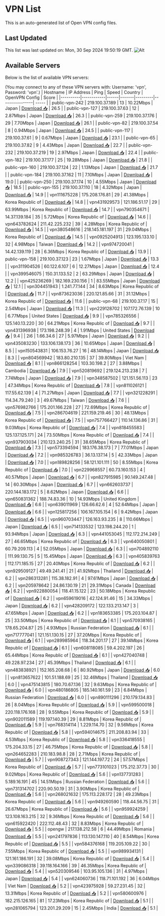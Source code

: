 # VPN List

This is an auto-generated list of Open VPN config files.

## Last Updated

This list was last updated on: Mon, 30 Sep 2024 19:50:19 GMT.
![Alt](https://repobeats.axiom.co/api/embed/186b98318ef1479477931607c1ad7d823f12451f.svg "Repobeats analytics image")

## Available Servers

Below is the list of available VPN servers:

(You may connect to any of these VPN servers with: Username: 'vpn', Password: 'vpn'.)
| Hostname | IP Address | Ping | Speed | Country | OpenVPN Config | Score |
|----------|------------|------|-------|---------|----------------| ----- |
| public-vpn-242 | 219.100.37.189 | 13 | 10.22Mbps | Japan | [Download 📥](./configs/server_0_JP.ovpn) | 26.5 |
| public-vpn-127 | 219.100.37.63 | 12 | 2.87Mbps | Japan | [Download 📥](./configs/server_1_JP.ovpn) | 26.3 |
| public-vpn-259 | 219.100.37.176 | 29 | 7.70Mbps | Japan | [Download 📥](./configs/server_2_JP.ovpn) | 26.1 |
| public-vpn-82 | 219.100.37.54 | 8 | 0.94Mbps | Japan | [Download 📥](./configs/server_3_JP.ovpn) | 24.5 |
| public-vpn-117 | 219.100.37.61 | 9 | 0.67Mbps | Japan | [Download 📥](./configs/server_4_JP.ovpn) | 23.1 |
| public-vpn-65 | 219.100.37.82 | 9 | 4.43Mbps | Japan | [Download 📥](./configs/server_5_JP.ovpn) | 22.7 |
| public-vpn-232 | 219.100.37.219 | 19 | 2.97Mbps | Japan | [Download 📥](./configs/server_6_JP.ovpn) | 22.4 |
| public-vpn-182 | 219.100.37.177 | 25 | 19.28Mbps | Japan | [Download 📥](./configs/server_7_JP.ovpn) | 21.8 |
| public-vpn-160 | 219.100.37.124 | 22 | 1.13Mbps | Japan | [Download 📥](./configs/server_8_JP.ovpn) | 21.7 |
| public-vpn-184 | 219.100.37.162 | 11 | 7.10Mbps | Japan | [Download 📥](./configs/server_9_JP.ovpn) | 19.0 |
| public-vpn-250 | 219.100.37.174 | 10 | 4.55Mbps | Japan | [Download 📥](./configs/server_10_JP.ovpn) | 18.5 |
| public-vpn-155 | 219.100.37.110 | 18 | 4.32Mbps | Japan | [Download 📥](./configs/server_11_JP.ovpn) | 14.9 |
| vpn111675228 | 175.208.176.81 | 29 | 41.38Mbps | Korea Republic of | [Download 📥](./configs/server_12_KR.ovpn) | 14.8 |
| vpn431929573 | 121.186.51.17 | 29 | 63.99Mbps | Korea Republic of | [Download 📥](./configs/server_13_KR.ovpn) | 14.7 |
| vpn790354671 | 14.37.139.184 | 35 | 5.72Mbps | Korea Republic of | [Download 📥](./configs/server_14_KR.ovpn) | 14.6 |
| vpn643782624 | 211.42.225.232 | 39 | 4.28Mbps | Korea Republic of | [Download 📥](./configs/server_15_KR.ovpn) | 14.5 |
| vpn380548616 | 218.145.181.197 | 31 | 29.04Mbps | Korea Republic of | [Download 📥](./configs/server_16_KR.ovpn) | 14.5 |
| vpn0925204913 | 123.195.133.10 | 32 | 4.98Mbps | Taiwan | [Download 📥](./configs/server_17_TW.ovpn) | 14.2 |
| vpn974720041 | 14.42.139.119 | 28 | 6.36Mbps | Korea Republic of | [Download 📥](./configs/server_18_KR.ovpn) | 13.9 |
| public-vpn-158 | 219.100.37.123 | 23 | 1.67Mbps | Japan | [Download 📥](./configs/server_19_JP.ovpn) | 13.3 |
| vpn311904526 | 60.122.6.107 | 6 | 12.27Mbps | Japan | [Download 📥](./configs/server_20_JP.ovpn) | 12.4 |
| vpn399546075 | 150.31.133.52 | 2 | 63.29Mbps | Japan | [Download 📥](./configs/server_21_JP.ovpn) | 12.2 |
| vpn425236269 | 182.169.230.156 | 1 | 83.55Mbps | Japan | [Download 📥](./configs/server_22_JP.ovpn) | 12.1 |
| vpn304451943 | 1.241.77.144 | 34 | 8.63Mbps | Korea Republic of | [Download 📥](./configs/server_23_KR.ovpn) | 11.7 |
| vpn873623036 | 220.121.85.66 | 31 | 31.12Mbps | Korea Republic of | [Download 📥](./configs/server_24_KR.ovpn) | 11.6 |
| public-vpn-68 | 219.100.37.17 | 15 | 2.54Mbps | Japan | [Download 📥](./configs/server_25_JP.ovpn) | 11.3 |
| vpn229128702 | 107.172.76.139 | 10 | 6.77Mbps | United States | [Download 📥](./configs/server_26_US.ovpn) | 9.9 |
| vpn785326556 | 125.140.13.220 | 30 | 64.21Mbps | Korea Republic of | [Download 📥](./configs/server_27_KR.ovpn) | 9.7 |
| vpn431396938 | 173.198.248.39 | 4 | 1.91Mbps | United States | [Download 📥](./configs/server_28_US.ovpn) | 9.4 |
| 2i6 | 1.66.34.6 | 27 | 5.97Mbps | Japan | [Download 📥](./configs/server_29_JP.ovpn) | 9.2 |
| vpn435083230 | 133.106.138.173 | 36 | 10.65Mbps | Japan | [Download 📥](./configs/server_30_JP.ovpn) | 8.5 |
| vpn150543831 | 106.153.76.27 | 16 | 48.14Mbps | Japan | [Download 📥](./configs/server_31_JP.ovpn) | 8.3 |
| vpn804569942 | 183.80.210.135 | 37 | 39.80Mbps | Viet Nam | [Download 📥](./configs/server_32_VN.ovpn) | 8.1 |
| vpn866128254 | 103.30.198.2 | 27 | 3.88Mbps | Cambodia | [Download 📥](./configs/server_33_KH.ovpn) | 7.9 |
| vpn520819692 | 219.124.213.238 | 7 | 7.74Mbps | Japan | [Download 📥](./configs/server_34_JP.ovpn) | 7.9 |
| vpn348587502 | 121.151.56.113 | 23 | 47.34Mbps | Korea Republic of | [Download 📥](./configs/server_35_KR.ovpn) | 7.8 |
| vpn811026121 | 117.55.62.139 | 4 | 71.27Mbps | Japan | [Download 📥](./configs/server_36_JP.ovpn) | 7.7 |
| vpn321228291 | 114.34.79.240 | 3 | 49.67Mbps | Taiwan | [Download 📥](./configs/server_37_TW.ovpn) | 7.6 |
| vpn576982766 | 175.201.166.228 | 27 | 72.69Mbps | Korea Republic of | [Download 📥](./configs/server_38_KR.ovpn) | 7.5 |
| vpn286704619 | 221.159.219.46 | 30 | 48.13Mbps | Korea Republic of | [Download 📥](./configs/server_39_KR.ovpn) | 7.5 |
| vpn757766427 | 110.14.136.86 | 31 | 9.03Mbps | Korea Republic of | [Download 📥](./configs/server_40_KR.ovpn) | 7.4 |
| vpn818455583 | 125.137.125.171 | 24 | 73.50Mbps | Korea Republic of | [Download 📥](./configs/server_41_KR.ovpn) | 7.4 |
| vpn937903034 | 210.123.240.25 | 31 | 38.65Mbps | Korea Republic of | [Download 📥](./configs/server_42_KR.ovpn) | 7.3 |
| vpn573394594 | 183.176.38.173 | 7 | 77.01Mbps | Japan | [Download 📥](./configs/server_43_JP.ovpn) | 7.2 |
| vpn985326783 | 36.13.137.14 | 5 | 42.33Mbps | Japan | [Download 📥](./configs/server_44_JP.ovpn) | 7.0 |
| vpn189828256 | 58.121.101.111 | 50 | 8.55Mbps | Korea Republic of | [Download 📥](./configs/server_45_KR.ovpn) | 7.0 |
| vpn229968557 | 60.73.160.153 | 4 | 40.57Mbps | Japan | [Download 📥](./configs/server_46_JP.ovpn) | 6.7 |
| vpn827915985 | 90.149.247.48 | 14 | 60.30Mbps | Japan | [Download 📥](./configs/server_47_JP.ovpn) | 6.7 |
| vpn662603737 | 220.144.183.172 | 5 | 8.62Mbps | Japan | [Download 📥](./configs/server_48_JP.ovpn) | 6.6 |
| vpn650831362 | 188.74.83.36 | 10 | 14.93Mbps | United Kingdom | [Download 📥](./configs/server_49_GB.ovpn) | 6.6 |
| vpn639011969 | 126.66.62.6 | 4 | 52.64Mbps | Japan | [Download 📥](./configs/server_50_JP.ovpn) | 6.6 |
| vpn125817256 | 106.167.105.154 | 6 | 9.42Mbps | Japan | [Download 📥](./configs/server_51_JP.ovpn) | 6.5 |
| vpn960703447 | 126.163.93.235 | 8 | 110.66Mbps | Japan | [Download 📥](./configs/server_52_JP.ovpn) | 6.5 |
| vpn714133532 | 123.198.244.20 | 1 | 93.94Mbps | Japan | [Download 📥](./configs/server_53_JP.ovpn) | 6.3 |
| vpn441053045 | 112.172.214.249 | 27 | 46.65Mbps | Korea Republic of | [Download 📥](./configs/server_54_KR.ovpn) | 6.3 |
| vpn640050801 | 60.79.209.113 | 4 | 52.05Mbps | Japan | [Download 📥](./configs/server_55_JP.ovpn) | 6.3 |
| vpn704892110 | 111.99.130.75 | 5 | 15.45Mbps | Japan | [Download 📥](./configs/server_56_JP.ovpn) | 6.3 |
| vpn405839763 | 112.171.185.15 | 27 | 20.40Mbps | Korea Republic of | [Download 📥](./configs/server_57_KR.ovpn) | 6.2 |
| vpn929509127 | 49.49.241.41 | 21 | 41.92Mbps | Thailand | [Download 📥](./configs/server_58_TH.ovpn) | 6.2 |
| vpn286313281 | 115.38.182.91 | 4 | 97.61Mbps | Japan | [Download 📥](./configs/server_59_JP.ovpn) | 6.2 |
| vpn205978642 | 24.86.130.19 | 21 | 29.31Mbps | Canada | [Download 📥](./configs/server_60_CA.ovpn) | 6.2 |
| vpn922880054 | 118.41.15.122 | 23 | 50.18Mbps | Korea Republic of | [Download 📥](./configs/server_61_KR.ovpn) | 6.2 |
| vpn659619016 | 42.124.91.46 | 15 | 34.33Mbps | Japan | [Download 📥](./configs/server_62_JP.ovpn) | 6.2 |
| vpn428209172 | 122.133.213.147 | 3 | 47.65Mbps | Japan | [Download 📥](./configs/server_63_JP.ovpn) | 6.2 |
| vpn183653385 | 175.203.104.87 | 25 | 33.50Mbps | Korea Republic of | [Download 📥](./configs/server_64_KR.ovpn) | 6.1 |
| vpn570938165 | 178.65.204.87 | 25 | 4.93Mbps | Russian Federation | [Download 📥](./configs/server_65_RU.ovpn) | 6.1 |
| vpn717777041 | 121.151.130.15 | 27 | 37.20Mbps | Korea Republic of | [Download 📥](./configs/server_66_KR.ovpn) | 6.1 |
| vpn289985964 | 118.34.201.17 | 27 | 39.14Mbps | Korea Republic of | [Download 📥](./configs/server_67_KR.ovpn) | 6.1 |
| vpn608118085 | 59.4.202.197 | 26 | 65.44Mbps | Korea Republic of | [Download 📥](./configs/server_68_KR.ovpn) | 6.1 |
| vpn427040748 | 49.228.97.234 | 27 | 45.39Mbps | Thailand | [Download 📥](./configs/server_69_TH.ovpn) | 6.1 |
| vpn483838921 | 152.165.208.68 | 6 | 80.92Mbps | Japan | [Download 📥](./configs/server_70_JP.ovpn) | 6.0 |
| vpn813657622 | 101.51.188.69 | 25 | 32.46Mbps | Thailand | [Download 📥](./configs/server_71_TH.ovpn) | 6.0 |
| vpn475143815 | 180.70.67.136 | 32 | 9.63Mbps | Korea Republic of | [Download 📥](./configs/server_72_KR.ovpn) | 6.0 |
| vpn480186805 | 185.140.161.59 | 23 | 6.84Mbps | Russian Federation | [Download 📥](./configs/server_73_RU.ovpn) | 6.0 |
| vpn890111296 | 210.179.134.83 | 26 | 8.04Mbps | Korea Republic of | [Download 📥](./configs/server_74_KR.ovpn) | 5.9 |
| vpn599500018 | 220.118.176.168 | 28 | 9.55Mbps | Korea Republic of | [Download 📥](./configs/server_75_KR.ovpn) | 5.9 |
| vpn902011589 | 119.197.140.39 | 29 | 8.81Mbps | Korea Republic of | [Download 📥](./configs/server_76_KR.ovpn) | 5.9 |
| vpn768314114 | 1.229.114.70 | 32 | 9.56Mbps | Korea Republic of | [Download 📥](./configs/server_77_KR.ovpn) | 5.8 |
| vpn594014675 | 211.208.83.94 | 33 | 4.53Mbps | Korea Republic of | [Download 📥](./configs/server_78_KR.ovpn) | 5.8 |
| vpn336418555 | 175.204.33.15 | 27 | 46.75Mbps | Korea Republic of | [Download 📥](./configs/server_79_KR.ovpn) | 5.8 |
| vpn264652283 | 210.183.98.8 | 28 | 2.71Mbps | Korea Republic of | [Download 📥](./configs/server_80_KR.ovpn) | 5.7 |
| vpn908727343 | 121.144.197.72 | 24 | 57.57Mbps | Korea Republic of | [Download 📥](./configs/server_81_KR.ovpn) | 5.7 |
| vpn773101023 | 175.212.37.73 | 30 | 9.02Mbps | Korea Republic of | [Download 📥](./configs/server_82_KR.ovpn) | 5.6 |
| vpn137731283 | 5.189.16.191 | 45 | 14.51Mbps | Russian Federation | [Download 📥](./configs/server_83_RU.ovpn) | 5.6 |
| vpn731314702 | 220.90.50.19 | 31 | 3.90Mbps | Korea Republic of | [Download 📥](./configs/server_84_KR.ovpn) | 5.6 |
| vpn268021632 | 175.113.228.172 | 28 | 49.23Mbps | Korea Republic of | [Download 📥](./configs/server_85_KR.ovpn) | 5.6 |
| vpn949260590 | 118.44.56.75 | 31 | 26.67Mbps | Korea Republic of | [Download 📥](./configs/server_86_KR.ovpn) | 5.6 |
| vpn959924259 | 123.108.163.215 | 32 | 9.36Mbps | Korea Republic of | [Download 📥](./configs/server_87_KR.ovpn) | 5.6 |
| vpn615922420 | 222.112.48.43 | 32 | 8.83Mbps | Korea Republic of | [Download 📥](./configs/server_88_KR.ovpn) | 5.5 |
| opengw | 217.138.212.58 | 6 | 44.49Mbps | Romania | [Download 📥](./configs/server_89_RO.ovpn) | 5.5 |
| vpn241797836 | 113.130.147.110 | 40 | 8.54Mbps | Korea Republic of | [Download 📥](./configs/server_90_KR.ovpn) | 5.5 |
| vpn584376168 | 119.205.109.22 | 30 | 7.55Mbps | Korea Republic of | [Download 📥](./configs/server_91_KR.ovpn) | 5.5 |
| vpn989934131 | 121.161.186.191 | 32 | 39.08Mbps | Korea Republic of | [Download 📥](./configs/server_92_KR.ovpn) | 5.4 |
| vpn339086318 | 39.118.164.166 | 39 | 46.35Mbps | Korea Republic of | [Download 📥](./configs/server_93_KR.ovpn) | 5.4 |
| vpn520309546 | 103.95.105.136 | 31 | 4.97Mbps | Japan | [Download 📥](./configs/server_94_JP.ovpn) | 5.4 |
| vpn624060736 | 118.71.101.192 | 36 | 6.04Mbps | Viet Nam | [Download 📥](./configs/server_95_VN.ovpn) | 5.2 |
| vpn423975928 | 59.27.231.45 | 32 | 13.31Mbps | Korea Republic of | [Download 📥](./configs/server_96_KR.ovpn) | 5.2 |
| vpn580600976 | 182.215.126.165 | 81 | 17.23Mbps | Korea Republic of | [Download 📥](./configs/server_97_KR.ovpn) | 5.1 |
| vpn281065794 | 123.201.29.209 | 15 | 2.45Mbps | India | [Download 📥](./configs/server_98_IN.ovpn) | 5.1 |
